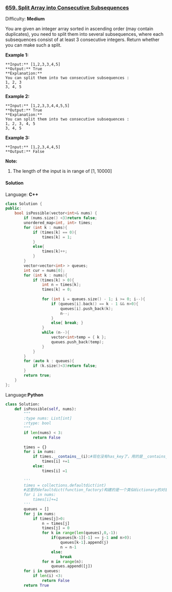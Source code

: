 ### [659\. Split Array into Consecutive Subsequences](https://leetcode.com/problems/split-array-into-consecutive-subsequences/description/)

Difficulty: **Medium**



You are given an integer array sorted in ascending order (may contain duplicates), you need to split them into several subsequences, where each subsequences consist of at least 3 consecutive integers. Return whether you can make such a split.

**Example 1:**  

```
**Input:** [1,2,3,3,4,5]
**Output:** True
**Explanation:**
You can split them into two consecutive subsequences : 
1, 2, 3
3, 4, 5
```

**Example 2:**  

```
**Input:** [1,2,3,3,4,4,5,5]
**Output:** True
**Explanation:**
You can split them into two consecutive subsequences : 
1, 2, 3, 4, 5
3, 4, 5
```

**Example 3:**  

```
**Input:** [1,2,3,4,4,5]
**Output:** False
```

**Note:**  

1.  The length of the input is in range of [1, 10000]



#### Solution

Language: **C++**

```c++
class Solution {
public:
    bool isPossible(vector<int>& nums) {
        if (nums.size() <3)return false;
        unordered_map<int, int> times;
        for (int k : nums){
            if (times[k] == 0){
                times[k] = 1;
            }
            else{
                times[k]++;
            }
        }
        vector<vector<int> > queues;
        int cur = nums[0];
        for (int k : nums){
            if (times[k] > 0){
                int n = times[k];
                times[k] = 0;
                
                for (int i = queues.size() - 1; i >= 0; i--){
                    if (queues[i].back() == k - 1 && n>0){
                        queues[i].push_back(k);
                        n--;
                    }
                    else{ break; }
                }
                while (n--){
                    vector<int>temp = { k };
                    queues.push_back(temp);
                }
            }
        }
        for (auto k : queues){
            if (k.size()<3)return false;
        }
        return true;
    }
};
```

Language:**Python**
```python
class Solution:
    def isPossible(self, nums):
        """
        :type nums: List[int]
        :rtype: bool
        """
        if len(nums) < 3:
            return False
        
        times = {}
        for i in nums:
            if times.__contains__(i):#现在没有has_key了，用的是__contains__
                times[i] +=1
            else:
                times[i] =1
        
        '''
        times = collections.defaultdict(int)
        #这里的defaultdict(function_factory)构建的是一个类似dictionary的对象，其中keys的值，自行确定赋值，但是values的类型，是function_factory的类实例，而且具有默认值。比如default(int)则创建一个类似dictionary对象，里面任何的values都是int的实例，而且就算是一个不存在的key, d[key] 也有一个默认值，这个默认值是int()的默认值0.
        for i in nums:
            times[i]+=1
        '''
        queues = []
        for j in nums:
            if times[j]>0:
                n = times[j]
                times[j] = 0
                for k in range(len(queues),0,-1):
                    if(queues[k-1][-1] == j-1 and n>0):
                        queues[k-1].append(j)
                        n = n-1
                    else:
                        break
                for m in range(n):
                    queues.append([j])
        for i in queues:
            if len(i) <3:
                return False
        return True
```
